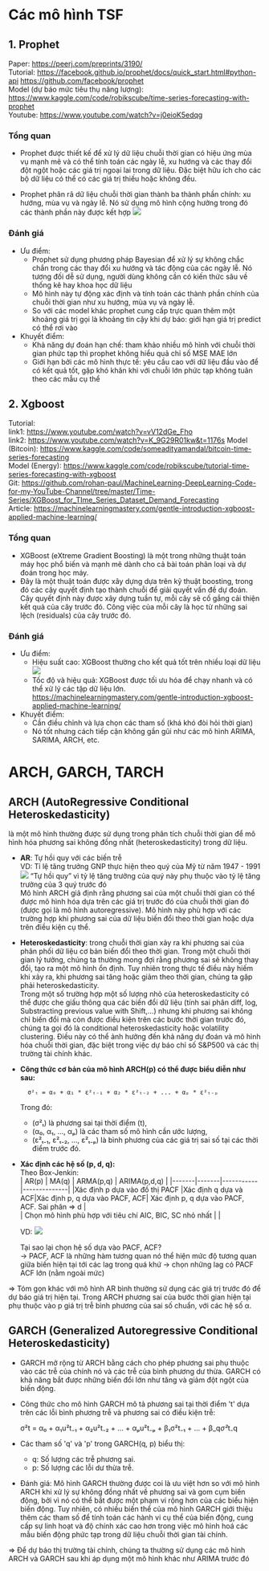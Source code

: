 # Các mô hình TSF
## 1. Prophet
Paper: https://peerj.com/preprints/3190/  
Tutorial: https://facebook.github.io/prophet/docs/quick_start.html#python-api
https://github.com/facebook/prophet  
Model (dự báo mức tiêu thụ năng lượng): https://www.kaggle.com/code/robikscube/time-series-forecasting-with-prophet  
Youtube: https://www.youtube.com/watch?v=j0eioK5edqg

### Tổng quan
* Prophet được thiết kế để xử lý dữ liệu chuỗi thời gian có hiệu ứng mùa vụ mạnh mẽ và có thể tính toán các ngày lễ, xu hướng và các thay đổi đột ngột hoặc các giá trị ngoại lai trong dữ liệu. Đặc biệt hữu ích cho các bộ dữ liệu có thể có các giá trị thiếu hoặc không đều.

* Prophet phân rã dữ liệu chuỗi thời gian thành ba thành phần chính: xu hướng, mùa vụ và ngày lễ. Nó sử dụng mô hình cộng hưởng trong đó các thành phần này được kết hợp
![](prophet.png)

### Đánh giá 
* Ưu điểm:
    * Prophet sử dụng phương pháp Bayesian để xử lý sự không chắc chắn trong các thay đổi xu hướng và tác động của các ngày lễ. Nó tương đối dễ sử dụng, người dùng không cần có kiến thức sâu về thống kê hay khoa học dữ liệu
    * Mô hình này tự động xác định và tính toán các thành phần chính của chuỗi thời gian như xu hướng, mùa vụ và ngày lễ.
    * So với các model khác prophet cung cấp trực quan thêm một khoảng giá trị gọi là khoảng tin cậy khi dự báo: giới hạn giá trị predict có thể rơi vào
* Khuyết điểm: 
    * Khả năng dự đoán hạn chế: tham khảo nhiều mô hình với chuỗi thời gian phức tạp thì prophet không hiểu quả chỉ số MSE MAE lớn 
    * Giới hạn bởi các mô hình thực tế: yêu cầu cao với dữ liệu đầu vào để có kết quả tốt, gặp khó khăn khi với chuỗi lớn phức tạp không tuân theo các mẫu cụ thể

## 2. Xgboost
Tutorial:   
link1: https://www.youtube.com/watch?v=vV12dGe_Fho   
link2: https://www.youtube.com/watch?v=K_9G29R01kw&t=1176s 
Model (Bitcoin): https://www.kaggle.com/code/someadityamandal/bitcoin-time-series-forecasting  
Model (Energy): https://www.kaggle.com/code/robikscube/tutorial-time-series-forecasting-with-xgboost  
Git: https://github.com/rohan-paul/MachineLearning-DeepLearning-Code-for-my-YouTube-Channel/tree/master/Time-Series/XGBoost_for_TIme_Series_Dataset_Demand_Forecasting  
Article: https://machinelearningmastery.com/gentle-introduction-xgboost-applied-machine-learning/

### Tổng quan
* XGBoost (eXtreme Gradient Boosting) là một trong những thuật toán máy học phổ biến và mạnh mẽ dành cho cả bài toán phân loại và dự đoán trong học máy.
* Đây là một thuật toán được xây dựng dựa trên kỹ thuật boosting, trong đó các cây quyết định tạo thành chuỗi để giải quyết vấn đề dự đoán. Cây quyết định này được xây dựng tuần tự, mỗi cây sẽ cố gắng cải thiện kết quả của cây trước đó. Công việc của mỗi cây là học từ những sai lệch (residuals) của cây trước đó.

### Đánh giá
* Ưu điểm:  
    * Hiệu suất cao: XGBoost thường cho kết quả tốt trên nhiều loại dữ liệu
    ![](Xgboost.png)
    * Tốc độ và hiệu quả: XGBoost được tối ưu hóa để chạy nhanh và có thể xử lý các tập dữ liệu lớn.
    https://machinelearningmastery.com/gentle-introduction-xgboost-applied-machine-learning/
* Khuyết điểm:
    * Cần điều chỉnh và lựa chọn các tham số (khá khó đòi hỏi thời gian)
    * Nó tốt nhưng cách tiếp cận không gần gũi như các mô hình ARIMA, SARIMA, ARCH, etc.

# ARCH, GARCH, TARCH

## **ARCH (AutoRegressive Conditional Heteroskedasticity)**  
là một mô hình thường được sử dụng trong phân tích chuỗi thời gian để mô hình hóa phương sai không đồng nhất (heteroskedasticity) trong dữ liệu. 
* **AR**: Tự hồi quy với các biến trễ   
    VD: Tỉ lệ tăng trưởng GNP thực hiện theo quý của Mỹ từ năm 1947 - 1991 
    ![](ar.png) “Tự hồi quy” vì tỷ lệ tăng trưởng của quý này phụ thuộc vào tỷ lệ tăng trưởng của 3 quý trước đó  
    Mô hình ARCH giả định rằng phương sai của một chuỗi thời gian có thể được mô hình hóa dựa trên các giá trị trước đó của chuỗi thời gian đó (được gọi là mô hình autoregressive). Mô hình này phù hợp với các trường hợp khi phương sai của dữ liệu biến đổi theo thời gian hoặc dựa trên điều kiện cụ thể.
* **Heteroskedasticity**:  trong chuỗi thời gian xảy ra khi phương sai của phân phối dữ liệu cơ bản biến đổi theo thời gian. Trong một chuỗi thời gian lý tưởng, chúng ta thường mong đợi rằng phương sai sẽ không thay đổi, tạo ra một mô hình ổn định. Tuy nhiên trong thực tế điều này hiếm khi xảy ra, khi phương sai tăng hoặc giảm theo thời gian, chúng ta gặp phải heteroskedasticity.  
Trong một số trường hợp một số lượng nhỏ của heteroskedasticity có thể được che giấu thông qua các biến đổi dữ liệu (tính sai phân diff, log, Substracting previous value with Shift,...) nhưng khi phương sai không chỉ biến đổi mà còn được điều kiện trên các bước thời gian trước đó, chúng ta gọi đó là conditional heteroskedasticity hoặc volatility clustering. Điều này có thể ảnh hưởng đến khả năng dự đoán và mô hình hóa chuỗi thời gian, đặc biệt trong việc dự báo chỉ số S&P500 và các thị trường tài chính khác.
* **Công thức cơ bản của mô hình ARCH(p) có thể được biểu diễn như sau:**     

        σ²ₜ = α₀ + α₁ * ε²ₜ₋₁ + α₂ * ε²ₜ₋₂ + ... + αₚ * ε²ₜ₋ₚ

    Trong đó:
    - \(σ²ₜ\) là phương sai tại thời điểm \(t\),
    - \(α₀, α₁, ..., αₚ\) là các tham số mô hình cần ước lượng,
    - \(ε²ₜ₋₁, ε²ₜ₋₂, ..., ε²ₜ₋ₚ\) là bình phương của các giá trị sai số tại các thời điểm trước đó.
* **Xác định các hệ số (p, d, q):**  
    Theo Box-Jenkin:  
    | AR(p) | MA(q) | ARMA(p,q) | ARIMA(p,d,q) |
    |-------|-------|-----------|--------------|
    |Xác định p dựa vào đồ thị PACF |Xác định q dựa và ACF|Xác định p, q dựa vào PACF, ACF| Xác định p, q dựa vào PACF, ACF. Sai phân => d |  
    |<td colspan="4"> Chọn mô hình phù hợp với tiêu chí AIC, BIC, SC nhỏ nhất  </td>     |
    |

    VD: ![](AIC.png)
    
    Tại sao lại chọn hệ số dựa vào PACF, ACF?  
    -> PACF, ACF là những hàm tương quan nó thể hiện mức độ tương quan giữa biến hiện tại tới các lag trong quá khứ -> chọn những lag có PACF ACF lớn (nằm ngoài mức)


=> Tóm gọn khác với mô hình AR bình thường sử dụng các giá trị trước đó để dự báo giá trị hiện tại. Trong ARCH  phương sai của bước thời gian hiện tại phụ thuộc vào p giá trị trễ bình phương của sai số chuẩn, với các hệ số α.

## **GARCH (Generalized Autoregressive Conditional Heteroskedasticity)**
* GARCH mở rộng từ ARCH bằng cách cho phép phương sai phụ thuộc vào các trễ của chính nó và các trễ của bình phương dư thừa. GARCH có khả năng bắt được những biến đổi lớn như tăng và giảm đột ngột của biến động.

* Công thức cho mô hình GARCH mô tả phương sai tại thời điểm 't' dựa trên các lỗi bình phương trễ và phương sai có điều kiện trễ:

    σ²t = α₀ + α₁u²t₋₁ + α₂u²t₋₂ + ... + αₚu²t₋ₚ + β₁σ²t₋₁ + ... + β_q*σ²*t₋q


* Các tham số 'q' và 'p' trong GARCH(q, p) biểu thị:

    - q: Số lượng các trễ phương sai.
    - p: Số lượng các lỗi dư thừa trễ.

* Đánh giá: Mô hình GARCH thường được coi là ưu việt hơn so với mô hình ARCH khi xử lý sự không đồng nhất về phương sai và gom cụm biến động, bởi vì nó có thể bắt được một phạm vi rộng hơn của các biểu hiện biến động. Tuy nhiên, có nhiều biến thể của mô hình GARCH giới thiệu thêm các tham số để tính toán các hành vi cụ thể của biến động, cung cấp sự linh hoạt và độ chính xác cao hơn trong việc mô hình hoá các mẫu biến động phức tạp trong dữ liệu chuỗi thời gian tài chính.

=> Để dự báo thị trường tài chính, chúng ta thường sử dụng các mô hình ARCH và GARCH sau khi áp dụng một mô hình khác như ARIMA trước đó


​
  
